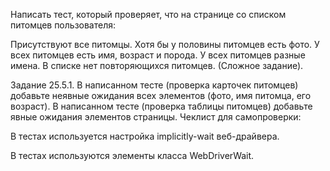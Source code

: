 Написать тест, который проверяет, что на странице со списком питомцев пользователя:

Присутствуют все питомцы.
Хотя бы у половины питомцев есть фото.
У всех питомцев есть имя, возраст и порода.
У всех питомцев разные имена.
В списке нет повторяющихся питомцев. (Сложное задание).

Задание 25.5.1.
В написанном тесте (проверка карточек питомцев) добавьте неявные ожидания всех элементов (фото, имя питомца, его возраст).
В написанном тесте (проверка таблицы питомцев) добавьте явные ожидания элементов страницы.
Чеклист для самопроверки:

 В тестах используется настройка implicitly-wait веб-драйвера.

 В тестах используются элементы класса WebDriverWait.
